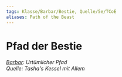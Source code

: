 ```yaml
---
tags: Klasse/Barbar/Bestie, Quelle/5e/TCoE
aliases: Path of the Beast
---
```

Pfad der Bestie
===============

[_Barbar_](Barbar.md)_: Urtümlicher Pfad_  
_Quelle: Tasha's Kessel mit Allem_